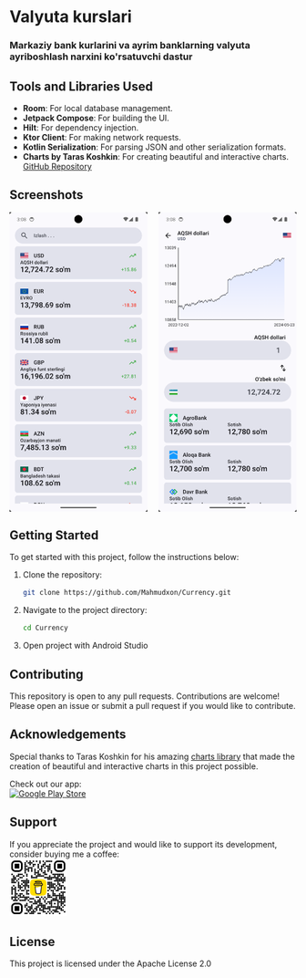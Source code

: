 # Valyuta kurslari
### Markaziy bank kurlarini va ayrim banklarning valyuta ayriboshlash narxini ko'rsatuvchi dastur

## Tools and Libraries Used

- **Room**: For local database management.
- **Jetpack Compose**: For building the UI.
- **Hilt**: For dependency injection.
- **Ktor Client**: For making network requests.
- **Kotlin Serialization**: For parsing JSON and other serialization formats.
- **Charts by Taras Koshkin**: For creating beautiful and interactive charts. [GitHub Repository](https://github.com/tehras/charts)
  
## Screenshots

<div style="display: flex; flex-direction: row;">
  <img src="https://github.com/Mahmudxon/Currency/blob/master/img/1.png" alt="Dashboard" style="width: 48%; margin-right: 4%;" />
  <img src="https://github.com/Mahmudxon/Currency/blob/master/img/2.png" alt="Transaction Chart" style="width: 48%;" />
</div>

## Getting Started

To get started with this project, follow the instructions below:

1. Clone the repository:
   ```sh
   git clone https://github.com/Mahmudxon/Currency.git
   ```
2. Navigate to the project directory:
   ```sh
   cd Currency
   ```
3. Open project with Android Studio
   
## Contributing
This repository is open to any pull requests. Contributions are welcome! Please open an issue or submit a pull request if you would like to contribute.

## Acknowledgements

Special thanks to Taras Koshkin for his amazing [charts library](https://github.com/tehras/charts) that made the creation of beautiful and interactive charts in this project possible.

Check out our app: <br/>
[<img src="https://play.google.com/intl/en_us/badges/static/images/badges/en_badge_web_generic.png" alt="Google Play Store" style="width: 20%;" />](https://play.google.com/store/apps/details?id=uz.mahmudxon.currency)


## Support

If you appreciate the project and would like to support its development, consider buying me a coffee: <br/>
[<img src="https://github.com/Mahmudxon/Currency/blob/master/img/bmc_qr.png" alt="Buy me coffee" style="width: 20%;" />](https://buymeacoffee.com/mahmudxon)


## License
This project is licensed under the Apache License 2.0
